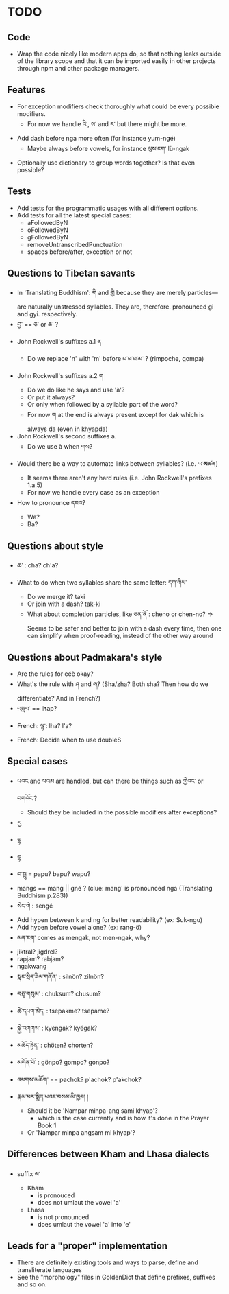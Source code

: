 # TODO

## Code
* Wrap the code nicely like modern apps do, so that nothing leaks outside
  of the library scope and that it can be imported easily in other projects
  through npm and other package managers.

## Features
* For exception modifiers check thoroughly what could be every possible modifiers.
  * For now we handle འི་, ས་ and ར་ but there might be more.
* Add dash before nga more often (for instance yum-ngé)
  * Maybe always before vowels, for instance ལུས་ངག་ lü-ngak
* Optionally use dictionary to group words together? Is that even possible?

## Tests
* Add tests for the programmatic usages with all different options.
* Add tests for all the latest special cases:
  * aFollowedByN
  * oFollowedByN
  * gFollowedByN
  * removeUntranscribedPunctuation
  * spaces before/after, exception or not

## Questions to Tibetan savants
* In 'Translating Buddhism':
  གི and གྱི because they are merely particles—are naturally unstressed syllables.
  They are, therefore. pronounced gi and gyi. respectively.
* བྱ་ == ཅ་ or ཆ་ ?
* John Rockwell's suffixes a.1 ན
  * Do we replace 'n' with 'm' before པ་ཕ་བ་མ་ ? (rimpoche, gompa)
* John Rockwell's suffixes a.2 ག
  * Do we do like he says and use 'à'?
  * Or put it always?
  * Or only when followed by a syllable part of the word?
  * For now ག at the end is always present except for dak which is always da (even in khyapda)
* John Rockwell's second suffixes a.
  * Do we use à when གས?
* Would there be a way to automate links between syllables? (i.e. ཡ་**མ**ཚན)
  * It seems there aren't any hard rules (i.e. John Rockwell's prefixes 1.a.5)
  * For now we handle every case as an exception
* How to pronounce དབའ?
  * Wa?
  * Ba?

## Questions about style
* ཆ་ : cha? ch'a?
* What to do when two syllables share the same letter: དག་གིས་
  * Do we merge it? taki
  * Or join with a dash? tak-ki
  * What about completion particles, like ཅན་ནོ : cheno or chen-no?
  => Seems to be safer and better to join with a dash every time,
     then one can simplify when proof-reading, instead of the other way around

## Questions about Padmakara's style
* Are the rules for eéè okay?
* What's the rule with ཤ and ཞ? (Sha/zha? Both sha? Then how do we differentiate? And in French?)
* བསླབ་ == l**h**ap?
* French: ལྷ་: lha? l'a?
* French: Decide when to use doubleS

## Special cases
* པའང and པའམ are handled, but can there be things such as གྱེའང་ or བགའོང་?
  * Should they be included in the possible modifiers after exceptions?
* རྱ
* དྷ
* བྷ
* བ་སྤུ = papu? bapu? wapu?
* mangs == mang || gné ? (clue: mang' is pronounced nga (Translating Buddhism p.283))
* སེང་གེ : sengé
* Add hypen between k and ng for better readability? (ex: Suk-ngu)
* Add hypen before vowel alone? (ex: rang-ö)
* མན་ངག་ comes as mengak, not men-ngak, why?
* jiktral? jigdrel?
* rapjam? rabjam?
* ngakwang
* སྣང་སྲིད་ཟིལ་གནོན་ : silnön? zilnön?
* བཅུ་གསུམ་ : chuksum? chusum?
* ཚེ་དཔག་མེད་ : tsepakme? tsepame?
* སྐྱེ་འགགས་ : kyengak? kyégak?
* མཆོད་རྟེན་ : chöten? chorten?
* མགོན་པོ་ : gönpo? gompo? gonpo?
* འཕགས་མཆོག་ == pachok? p'achok? p'akchok?
* རྣམ་པར་སྨིན་པའང་བསམ་མི་ཁྱབ། །
  * Should it be 'Nampar minpa-ang sami khyap'?
    * which is the case currently and is how it's done in the Prayer Book 1
  * Or 'Nampar minpa angsam mi khyap'?

## Differences between Kham and Lhasa dialects
* suffix ལ་
  * Kham
    * is pronouced
    * does not umlaut the vowel 'a'
  * Lhasa
    * is not pronounced
    * does umlaut the vowel 'a' into 'e'

## Leads for a "proper" implementation
* There are definitely existing tools and ways to parse, define and transliterate languages
* See the "morphology" files in GoldenDict that define prefixes, suffixes and so on.